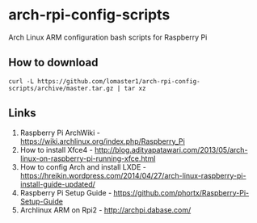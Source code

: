 # arch-rpi-config-scripts
Arch Linux ARM configuration bash scripts for Raspberry Pi

## How to download
```
curl -L https://github.com/lomaster1/arch-rpi-config-scripts/archive/master.tar.gz | tar xz
```

## Links
1. Raspberry Pi ArchWiki - https://wiki.archlinux.org/index.php/Raspberry_Pi
2. How to install Xfce4 - http://blog.adityapatawari.com/2013/05/arch-linux-on-raspberry-pi-running-xfce.html
3. How to config Arch and install LXDE - https://hreikin.wordpress.com/2014/04/27/arch-linux-raspberry-pi-install-guide-updated/
4. Raspberry Pi Setup Guide - https://github.com/phortx/Raspberry-Pi-Setup-Guide
5. Archlinux ARM on Rpi2 - http://archpi.dabase.com/
